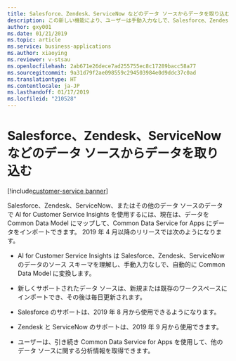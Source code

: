 ```yaml
---
title: Salesforce、Zendesk、ServiceNow などのデータ ソースからデータを取り込む
description: この新しい機能により、ユーザーは手動入力なしで、Salesforce、Zendesk、ServiceNow から新規または既存のワークスペースにサポート データをインポートできます。
author: gxy001
ms.date: 01/21/2019
ms.topic: article
ms.service: business-applications
ms.author: xiaoying
ms.reviewer: v-stsau
ms.openlocfilehash: 2ab671e26dece7ad255755ec8c17289bacc58a77
ms.sourcegitcommit: 9a31d79f2ae098559c294503984e0d9ddc37c0ad
ms.translationtype: HT
ms.contentlocale: ja-JP
ms.lasthandoff: 01/17/2019
ms.locfileid: "210528"
---
```

# <a name="bring-your-data-from-salesforce-zendesk-servicenow-or-other-data-sources"></a>Salesforce、Zendesk、ServiceNow などのデータ ソースからデータを取り込む
[!include[customer-service banner](../../../includes/customer-service.md)]


Salesforce、Zendesk、ServiceNow、またはその他のデータ ソースのデータで AI for Customer Service Insights を使用するには、現在は、データを Common Data Model にマップして、Common Data Service for Apps にデータをインポートできます。 2019 年 4 月以降のリリースでは次のようになります。

- AI for Customer Service Insights は Salesforce、Zendesk、ServiceNow のデータのソース スキーマを理解し、手動入力なしで、自動的に Common Data Model に変換します。

- 新しくサポートされたデータ ソースは、新規または既存のワークスペースにインポートでき、その後は毎日更新されます。

- Salesforce のサポートは、2019 年 8 月から使用できるようになります。

- Zendesk と ServiceNow のサポートは、2019 年 9 月から使用できます。

- ユーザーは、引き続き Common Data Service for Apps を使用して、他のデータ ソースに関する分析情報を取得できます。
